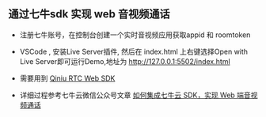 ## 通过七牛sdk 实现 web 音视频通话

- 注册七牛账号，在控制台创建一个实时音视频应用获取appid 和 roomtoken
- VSCode , 安装Live Server插件, 然后在 index.html 上右键选择Open with Live Server即可运行Demo,地址为 <http://127.0.0.1:5502/index.html>
- 需要用到 [Qiniu RTC Web SDK](https://github.com/pili-engineering/QNRTC-Web/blob/master/Release/qnweb-rtc.js)

- 详细过程参考七牛云微信公众号文章 [如何集成七牛云 SDK，实现 Web 端音视频通话](https://mp.weixin.qq.com/s?__biz=MjM5NzAwNDI4Mg==&mid=2652207743&idx=1&sn=390ecf06e0204672b5c2cbc25aeb0200&chksm=bd014cea8a76c5fc9527c512e595a84bc72b9beb4c50306424793b6c4200fbb7d3271718a55e&mpshare=1&scene=1&srcid=0413TBw2gcigSYW72xNHXdhe&sharer_sharetime=1681365851878&sharer_shareid=93b885adfe0da089cdf634904fd59f71&version=4.1.2.90682&platform=mac#rd)
